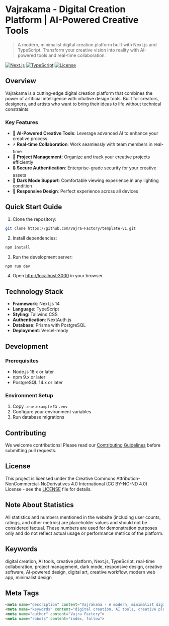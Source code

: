 # Vajrakama - Digital Creation Platform | AI-Powered Creative Tools

> A modern, minimalist digital creation platform built with Next.js and TypeScript. Transform your creative vision into reality with AI-powered tools and real-time collaboration.

[![Next.js](https://img.shields.io/badge/Next.js-14-black?logo=next.js)](https://nextjs.org)
[![TypeScript](https://img.shields.io/badge/TypeScript-5.0-blue?logo=typescript)](https://www.typescriptlang.org)
[![License](https://img.shields.io/badge/License-CC%20BY--NC--ND%204.0-lightgrey.svg)](http://creativecommons.org/licenses/by-nc-nd/4.0/)

## Overview

Vajrakama is a cutting-edge digital creation platform that combines the power of artificial intelligence with intuitive design tools. Built for creators, designers, and artists who want to bring their ideas to life without technical constraints.

### Key Features

- 🎨 **AI-Powered Creative Tools**: Leverage advanced AI to enhance your creative process
- ⚡ **Real-time Collaboration**: Work seamlessly with team members in real-time
- 🎯 **Project Management**: Organize and track your creative projects efficiently
- 🔒 **Secure Authentication**: Enterprise-grade security for your creative assets
- 🌙 **Dark Mode Support**: Comfortable viewing experience in any lighting condition
- 📱 **Responsive Design**: Perfect experience across all devices

## Quick Start Guide

1. Clone the repository:
```bash
git clone https://github.com/Vajra-Factory/template-v1.git
```

2. Install dependencies:
```bash
npm install
```

3. Run the development server:
```bash
npm run dev
```

4. Open [http://localhost:3000](http://localhost:3000) in your browser.

## Technology Stack

- **Framework**: Next.js 14
- **Language**: TypeScript
- **Styling**: Tailwind CSS
- **Authentication**: NextAuth.js
- **Database**: Prisma with PostgreSQL
- **Deployment**: Vercel-ready

## Development

### Prerequisites
- Node.js 18.x or later
- npm 9.x or later
- PostgreSQL 14.x or later

### Environment Setup
1. Copy `.env.example` to `.env`
2. Configure your environment variables
3. Run database migrations

## Contributing

We welcome contributions! Please read our [Contributing Guidelines](CONTRIBUTING.md) before submitting pull requests.

## License

This project is licensed under the Creative Commons Attribution-NonCommercial-NoDerivatives 4.0 International (CC BY-NC-ND 4.0) License - see the [LICENSE](LICENSE) file for details.

## Note About Statistics

All statistics and numbers mentioned in the website (including user counts, ratings, and other metrics) are placeholder values and should not be considered factual. These numbers are used for demonstration purposes only and do not reflect actual usage or performance metrics of the platform.

## Keywords

digital creation, AI tools, creative platform, Next.js, TypeScript, real-time collaboration, project management, dark mode, responsive design, creative software, AI-powered design, digital art, creative workflow, modern web app, minimalist design

## Meta Tags

```html
<meta name="description" content="Vajrakama - A modern, minimalist digital creation platform with AI-powered tools and real-time collaboration. Built with Next.js and TypeScript.">
<meta name="keywords" content="digital creation, AI tools, creative platform, Next.js, TypeScript, real-time collaboration">
<meta name="author" content="Vajra Factory">
<meta name="robots" content="index, follow">
```
